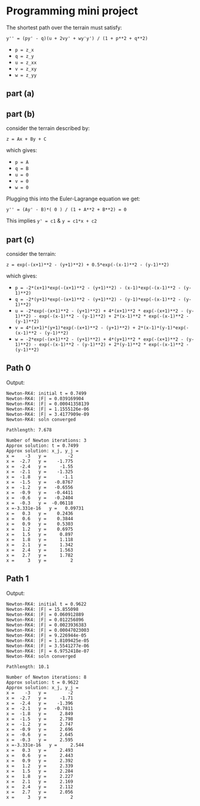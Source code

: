 # Programming mini project

The shortest path over the terrain must satisfy:

    y'' = (py' - q)(u + 2vy' + wy'y') / (1 + p**2 + q**2) 

* `p = z_x`
* `q = z_y`
* `u = z_xx`
* `v = z_xy`
* `w = z_yy`


## part (a)

## part (b)

 consider the terrain described by:
    
    z = Ax + By + C

which gives:
* `p = A`
* `q = B`
* `u = 0`
* `v = 0`
* `w = 0`

Plugging this into the Euler-Lagrange equation we get:

    y'' = (Ay' - B)*( 0 ) / (1 + A**2 + B**2) = 0

This implies `y' = c1` & `y = c1*x + c2`

## part (c)

consider the terrain:

    z = exp(-(x+1)**2 - (y+1)**2) + 0.5*exp(-(x-1)**2 - (y-1)**2)


which gives:
* `p = -2*(x+1)*exp(-(x+1)**2 - (y+1)**2) - (x-1)*exp(-(x-1)**2 - (y-1)**2)`
* `q = -2*(y+1)*exp(-(x+1)**2 - (y+1)**2) - (y-1)*exp(-(x-1)**2 - (y-1)**2)`
* `u = -2*exp(-(x+1)**2 - (y+1)**2) + 4*(x+1)**2 * exp(-(x+1)**2 - (y-1)**2) - exp(-(x-1)**2 - (y-1)**2) + 2*(x-1)**2 * exp(-(x-1)**2 - (y-1)**2)`
* `v = 4*(x+1)*(y+1)*exp(-(x+1)**2 - (y+1)**2) + 2*(x-1)*(y-1)*exp(-(x-1)**2 - (y-1)**2)`
* `w = -2*exp(-(x+1)**2 - (y+1)**2) + 4*(y+1)**2 * exp(-(x+1)**2 - (y-1)**2) - exp(-(x-1)**2 - (y-1)**2) + 2*(y-1)**2 * exp(-(x-1)**2 - (y-1)**2)`

## Path 0
Output:

    Newton-RK4: initial t = 0.7499
    Newton-RK4: |F| = 0.039169904
    Newton-RK4: |F| = 0.00041358139
    Newton-RK4: |F| = 1.1555126e-06
    Newton-RK4: |F| = 3.4177909e-09
    Newton-RK4: soln converged

    Pathlength: 7.678

    Number of Newton iterations: 3
    Approx solution: t = 0.7499
    Approx solution: x_j, y_j =  
    x =    -3   y =        -2   
    x =  -2.7   y =    -1.775   
    x =  -2.4   y =     -1.55   
    x =  -2.1   y =    -1.325   
    x =  -1.8   y =      -1.1   
    x =  -1.5   y =   -0.8767   
    x =  -1.2   y =   -0.6556   
    x =  -0.9   y =   -0.4411   
    x =  -0.6   y =   -0.2404   
    x =  -0.3   y =  -0.06118   
    x =-3.331e-16   y =   0.09731   
    x =   0.3   y =    0.2436   
    x =   0.6   y =    0.3844   
    x =   0.9   y =    0.5303   
    x =   1.2   y =    0.6975   
    x =   1.5   y =     0.897   
    x =   1.8   y =     1.118   
    x =   2.1   y =     1.342   
    x =   2.4   y =     1.563   
    x =   2.7   y =     1.782   
    x =     3   y =         2   

## Path 1
Output:

    Newton-RK4: initial t = 0.9622
    Newton-RK4: |F| = 15.855098
    Newton-RK4: |F| = 0.060912889
    Newton-RK4: |F| = 0.012256896
    Newton-RK4: |F| = 0.0023936383
    Newton-RK4: |F| = 0.00047023003
    Newton-RK4: |F| = 9.226944e-05
    Newton-RK4: |F| = 1.8109425e-05
    Newton-RK4: |F| = 3.5541277e-06
    Newton-RK4: |F| = 6.9752418e-07
    Newton-RK4: soln converged

    Pathlength: 10.1

    Number of Newton iterations: 8
    Approx solution: t = 0.9622
    Approx solution: x_j, y_j =  
    x =    -3   y =        -2   
    x =  -2.7   y =     -1.71   
    x =  -2.4   y =    -1.396   
    x =  -2.1   y =   -0.7811   
    x =  -1.8   y =     2.849   
    x =  -1.5   y =     2.798   
    x =  -1.2   y =     2.747   
    x =  -0.9   y =     2.696   
    x =  -0.6   y =     2.645   
    x =  -0.3   y =     2.595   
    x =-3.331e-16   y =     2.544   
    x =   0.3   y =     2.493   
    x =   0.6   y =     2.443   
    x =   0.9   y =     2.392   
    x =   1.2   y =     2.339   
    x =   1.5   y =     2.284   
    x =   1.8   y =     2.227   
    x =   2.1   y =     2.169   
    x =   2.4   y =     2.112   
    x =   2.7   y =     2.056   
    x =     3   y =         2   
